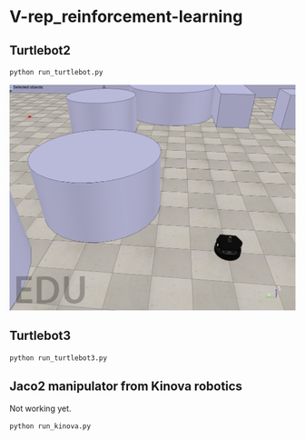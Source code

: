 # V-rep_reinforcement-learning

## Turtlebot2
```bash
python run_turtlebot.py
```
![Alt text](turtlebot_env.png?raw=true)

## Turtlebot3
```bash
python run_turtlebot3.py
```

## Jaco2 manipulator from Kinova robotics
Not working yet.
```bash
python run_kinova.py
```
